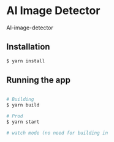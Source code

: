 # AI Image Detector
AI-image-detector

## Installation
```bash
$ yarn install
```
## Running the app
```bash

# Building
$ yarn build

# Prod
$ yarn start

# watch mode (no need for building in 